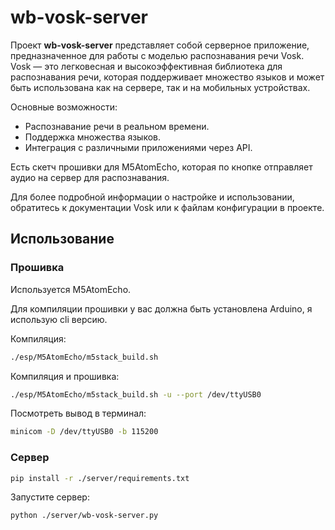 # wb-vosk-server

Проект **wb-vosk-server** представляет собой серверное приложение, предназначенное для работы с моделью распознавания речи Vosk. Vosk — это легковесная и высокоэффективная библиотека для распознавания речи, которая поддерживает множество языков и может быть использована как на сервере, так и на мобильных устройствах.

Основные возможности:
- Распознавание речи в реальном времени.
- Поддержка множества языков.
- Интеграция с различными приложениями через API.

Есть скетч прошивки для M5AtomEcho, которая по кнопке отправляет аудио на сервер для распознавания.

Для более подробной информации о настройке и использовании, обратитесь к документации Vosk или к файлам конфигурации в проекте.

## Использование

### Прошивка
Используется M5AtomEcho.

Для компиляции прошивки у вас должна быть установлена Arduino, я использую cli версию.

Компиляция:
```bash
./esp/M5AtomEcho/m5stack_build.sh
```

Компиляция и прошивка:
```bash
./esp/M5AtomEcho/m5stack_build.sh -u --port /dev/ttyUSB0
```

Посмотреть вывод в терминал: 
```bash
minicom -D /dev/ttyUSB0 -b 115200
```

### Сервер

```bash
pip install -r ./server/requirements.txt
```

Запустите сервер:
```bash
python ./server/wb-vosk-server.py
```